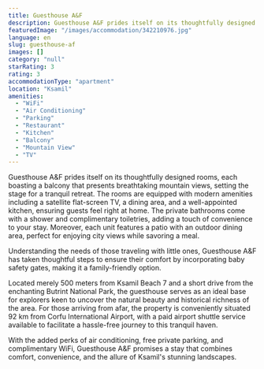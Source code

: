 ```yaml
---
title: Guesthouse A&F
description: Guesthouse A&F prides itself on its thoughtfully designed rooms, each boasting a balcony that presents breathtaking mountain views, setting the stage for a tran
featuredImage: "/images/accommodation/342210976.jpg"
language: en
slug: guesthouse-af
images: []
category: "null"
starRating: 3
rating: 3
accommodationType: "apartment"
location: "Ksamil"
amenities:
  - "WiFi"
  - "Air Conditioning"
  - "Parking"
  - "Restaurant"
  - "Kitchen"
  - "Balcony"
  - "Mountain View"
  - "TV"
---
```


Guesthouse A&F prides itself on its thoughtfully designed rooms, each boasting a balcony that presents breathtaking mountain views, setting the stage for a tranquil retreat. The rooms are equipped with modern amenities including a satellite flat-screen TV, a dining area, and a well-appointed kitchen, ensuring guests feel right at home. The private bathrooms come with a shower and complimentary toiletries, adding a touch of convenience to your stay. Moreover, each unit features a patio with an outdoor dining area, perfect for enjoying city views while savoring a meal.

Understanding the needs of those traveling with little ones, Guesthouse A&F has taken thoughtful steps to ensure their comfort by incorporating baby safety gates, making it a family-friendly option.

Located merely 500 meters from Ksamil Beach 7 and a short drive from the enchanting Butrint National Park, the guesthouse serves as an ideal base for explorers keen to uncover the natural beauty and historical richness of the area. For those arriving from afar, the property is conveniently situated 92 km from Corfu International Airport, with a paid airport shuttle service available to facilitate a hassle-free journey to this tranquil haven.

With the added perks of air conditioning, free private parking, and complimentary WiFi, Guesthouse A&F promises a stay that combines comfort, convenience, and the allure of Ksamil's stunning landscapes.

